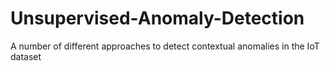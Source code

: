# Unsupervised-Anomaly-Detection
A number of different approaches to detect contextual anomalies in the IoT dataset 
